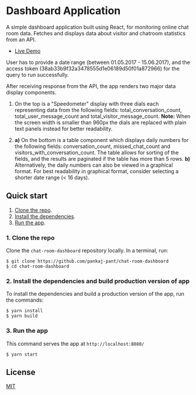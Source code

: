 # Dashboard Application

A simple dashboard application built using React, for monitoring online chat room data. Fetches and displays data about visitor and chatroom statistics from an API.

* [Live Demo](https://chat-room-dashboard.herokuapp.com/)

User has to provide a date range (between 01.05.2017 - 15.06.2017), and the access token (38ab33b9f32a3478555d1e06189d50f01a872966) for the query to run successfully.

After receiving response from the API, the app renders two major data display components.
1) On the top is a "Speedometer" display with three dials each representing data from the following fields: total_conversation_count, total_user_message_count and total_visitor_message_count. **Note:** When the screen width is smaller than 960px the dials are replaced with plain text panels instead for better readability.

2. **a)** On the bottom is a table component which displays daily numbers for the following fields: conversation_count, missed_chat_count and visitors_with_conversation_count. The table allows for sorting of the fields, and the results are paginated if the table has more than 5 rows. 
**b)** Alternatively, the daily numbers can also be viewed in a graphical format. For best readability in graphical format, consider selecting a shorter date range (< 16 days).

## Quick start

1. [Clone the repo](#1-clone-the-repo).
1. [Install the dependencies](#2-install-the-dependencies).
1. [Run the app](#3-run-the-app).

### 1. Clone the repo

Clone the `chat-room-dashboard` repository locally. In a terminal, run:

```
$ git clone https://github.com/pankaj-pant/chat-room-dashboard
$ cd chat-room-dashboard
```

### 2. Install the dependencies and build production version of app

To install the dependencies and build a production version of the app, run the commands:

    $ yarn install
    $ yarn build

### 3. Run the app

This command serves the app at `http://localhost:8080/`

    $ yarn start

## License
[MIT](https://choosealicense.com/licenses/mit/)